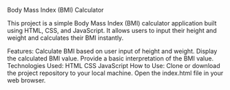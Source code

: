 Body Mass Index (BMI) Calculator

This project is a simple Body Mass Index (BMI) calculator application built using HTML, CSS, and JavaScript. It allows users to input their height and weight and calculates their BMI instantly.

Features:
Calculate BMI based on user input of height and weight.
Display the calculated BMI value.
Provide a basic interpretation of the BMI value.
Technologies Used:
HTML
CSS
JavaScript
How to Use:
Clone or download the project repository to your local machine.
Open the index.html file in your web browser.
